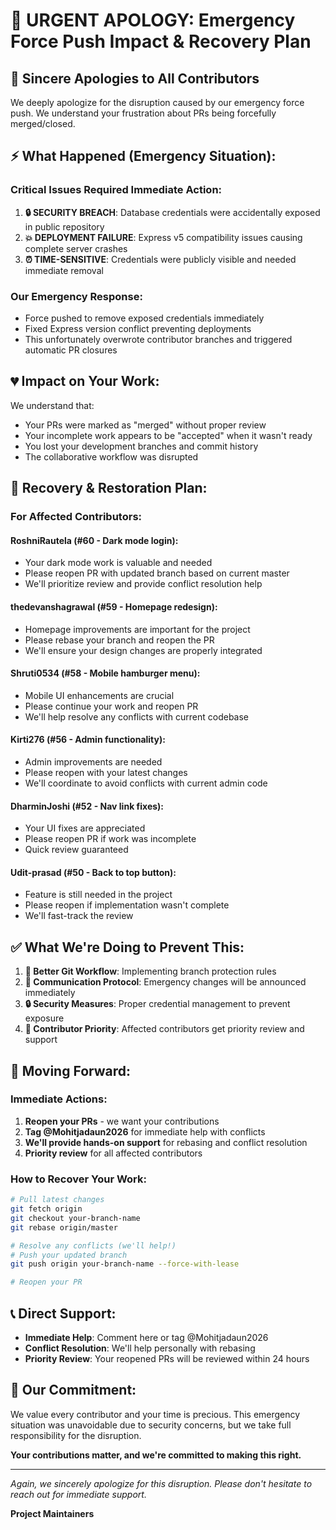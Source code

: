 # 🚨 URGENT APOLOGY: Emergency Force Push Impact & Recovery Plan

## 🙏 Sincere Apologies to All Contributors

We deeply apologize for the disruption caused by our emergency force push. We understand your frustration about PRs being forcefully merged/closed.

## ⚡ What Happened (Emergency Situation):

### Critical Issues Required Immediate Action:
1. **🔒 SECURITY BREACH**: Database credentials were accidentally exposed in public repository
2. **💥 DEPLOYMENT FAILURE**: Express v5 compatibility issues causing complete server crashes  
3. **⏰ TIME-SENSITIVE**: Credentials were publicly visible and needed immediate removal

### Our Emergency Response:
- Force pushed to remove exposed credentials immediately
- Fixed Express version conflict preventing deployments
- This unfortunately overwrote contributor branches and triggered automatic PR closures

## 💔 Impact on Your Work:

We understand that:
- Your PRs were marked as "merged" without proper review
- Your incomplete work appears to be "accepted" when it wasn't ready
- You lost your development branches and commit history
- The collaborative workflow was disrupted

## 🔄 Recovery & Restoration Plan:

### For Affected Contributors:

#### **RoshniRautela** (#60 - Dark mode login):
- Your dark mode work is valuable and needed
- Please reopen PR with updated branch based on current master
- We'll prioritize review and provide conflict resolution help

#### **thedevanshagrawal** (#59 - Homepage redesign):
- Homepage improvements are important for the project
- Please rebase your branch and reopen the PR
- We'll ensure your design changes are properly integrated

#### **Shruti0534** (#58 - Mobile hamburger menu):
- Mobile UI enhancements are crucial
- Please continue your work and reopen PR
- We'll help resolve any conflicts with current codebase

#### **Kirti276** (#56 - Admin functionality):
- Admin improvements are needed
- Please reopen with your latest changes
- We'll coordinate to avoid conflicts with current admin code

#### **DharminJoshi** (#52 - Nav link fixes):
- Your UI fixes are appreciated
- Please reopen PR if work was incomplete
- Quick review guaranteed

#### **Udit-prasad** (#50 - Back to top button):
- Feature is still needed in the project
- Please reopen if implementation wasn't complete
- We'll fast-track the review

## ✅ What We're Doing to Prevent This:

1. **🔧 Better Git Workflow**: Implementing branch protection rules
2. **📢 Communication Protocol**: Emergency changes will be announced immediately
3. **🔒 Security Measures**: Proper credential management to prevent exposure
4. **🤝 Contributor Priority**: Affected contributors get priority review and support

## 🚀 Moving Forward:

### Immediate Actions:
1. **Reopen your PRs** - we want your contributions
2. **Tag @Mohitjadaun2026** for immediate help with conflicts
3. **We'll provide hands-on support** for rebasing and conflict resolution
4. **Priority review** for all affected contributors

### How to Recover Your Work:
```bash
# Pull latest changes
git fetch origin
git checkout your-branch-name
git rebase origin/master

# Resolve any conflicts (we'll help!)
# Push your updated branch
git push origin your-branch-name --force-with-lease

# Reopen your PR
```

## 📞 Direct Support:

- **Immediate Help**: Comment here or tag @Mohitjadaun2026
- **Conflict Resolution**: We'll help personally with rebasing
- **Priority Review**: Your reopened PRs will be reviewed within 24 hours

## 🙏 Our Commitment:

We value every contributor and your time is precious. This emergency situation was unavoidable due to security concerns, but we take full responsibility for the disruption.

**Your contributions matter, and we're committed to making this right.**

---

*Again, we sincerely apologize for this disruption. Please don't hesitate to reach out for immediate support.*

**Project Maintainers**

